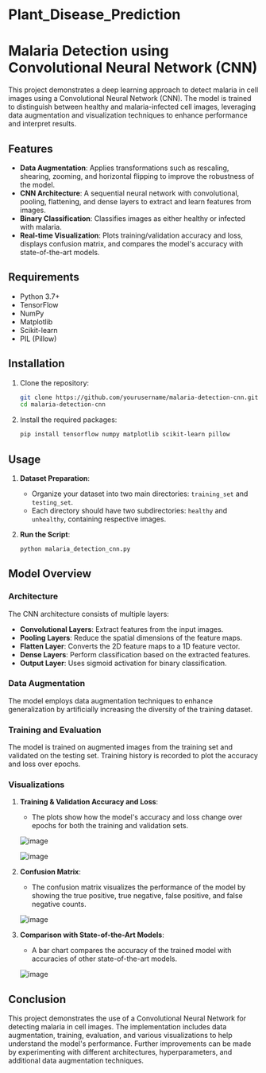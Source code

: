 # Plant_Disease_Prediction
# Malaria Detection using Convolutional Neural Network (CNN)

This project demonstrates a deep learning approach to detect malaria in cell images using a Convolutional Neural Network (CNN). The model is trained to distinguish between healthy and malaria-infected cell images, leveraging data augmentation and visualization techniques to enhance performance and interpret results.

## Features

- **Data Augmentation**: Applies transformations such as rescaling, shearing, zooming, and horizontal flipping to improve the robustness of the model.
- **CNN Architecture**: A sequential neural network with convolutional, pooling, flattening, and dense layers to extract and learn features from images.
- **Binary Classification**: Classifies images as either healthy or infected with malaria.
- **Real-time Visualization**: Plots training/validation accuracy and loss, displays confusion matrix, and compares the model's accuracy with state-of-the-art models.

## Requirements

- Python 3.7+
- TensorFlow
- NumPy
- Matplotlib
- Scikit-learn
- PIL (Pillow)

## Installation

1. Clone the repository:
    ```bash
    git clone https://github.com/yourusername/malaria-detection-cnn.git
    cd malaria-detection-cnn
    ```

2. Install the required packages:
    ```bash
    pip install tensorflow numpy matplotlib scikit-learn pillow
    ```

## Usage

1. **Dataset Preparation**:
    - Organize your dataset into two main directories: `training_set` and `testing_set`.
    - Each directory should have two subdirectories: `healthy` and `unhealthy`, containing respective images.

2. **Run the Script**:
    ```bash
    python malaria_detection_cnn.py
    ```

## Model Overview

### Architecture

The CNN architecture consists of multiple layers:
- **Convolutional Layers**: Extract features from the input images.
- **Pooling Layers**: Reduce the spatial dimensions of the feature maps.
- **Flatten Layer**: Converts the 2D feature maps to a 1D feature vector.
- **Dense Layers**: Perform classification based on the extracted features.
- **Output Layer**: Uses sigmoid activation for binary classification.

### Data Augmentation

The model employs data augmentation techniques to enhance generalization by artificially increasing the diversity of the training dataset.

### Training and Evaluation

The model is trained on augmented images from the training set and validated on the testing set. Training history is recorded to plot the accuracy and loss over epochs.

### Visualizations

1. **Training & Validation Accuracy and Loss**:
    - The plots show how the model's accuracy and loss change over epochs for both the training and validation sets.

    ![image](https://github.com/mostafaelesely/Plant_Disease_Prediction/assets/138331364/c9227f87-e512-4385-8efe-5fc0c354665b)

   ![image](https://github.com/mostafaelesely/Plant_Disease_Prediction/assets/138331364/f162eae5-54d7-4a41-9219-1dceb0bf40a6)



2. **Confusion Matrix**:
    - The confusion matrix visualizes the performance of the model by showing the true positive, true negative, false positive, and false negative counts.

    ![image](https://github.com/mostafaelesely/Plant_Disease_Prediction/assets/138331364/d5418f78-95ee-4883-9df2-7d3b6e28cb01)


3. **Comparison with State-of-the-Art Models**:
    - A bar chart compares the accuracy of the trained model with accuracies of other state-of-the-art models.

   ![image](https://github.com/mostafaelesely/Plant_Disease_Prediction/assets/138331364/729edbcd-d837-4e78-a757-1c889b01a5c5)


## Conclusion

This project demonstrates the use of a Convolutional Neural Network for detecting malaria in cell images. The implementation includes data augmentation, training, evaluation, and various visualizations to help understand the model's performance. Further improvements can be made by experimenting with different architectures, hyperparameters, and additional data augmentation techniques.

